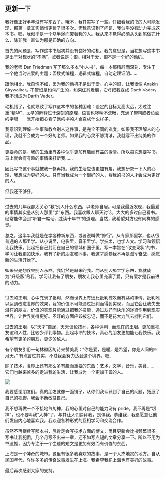 ## 更新一下

我好像正好半年没有写东西了。哦不，我其实写了一些。仔细看我的书的人可能发现，那第一章其实悄悄更新了很多次。但我意识到了问题，我似乎没有动力完成这本书。嗯，我似乎是一个以半途而废著称的人。我从来不觉得必须从头到尾做完什么，除非我一直认为那是正确的方向。

首先的问题是，写作这本书起初并没有良好的动机。我的意思是，当初想写这本书是出于对现状的“不满”，或者说是：恨。相对于爱，恨不是一个好的动机。

我的老师 Dan Friedman 写了那么多本“小人书”，每一本都精辟而深刻，专注于一个他当时热爱的主题：函数式编程，逻辑式编程，自动定理证明……

跟他相比，我自愧不如，因为我的动机不是出于爱。心中的恨，让我很像 Anakin Skywalker。不管恨是如何产生的，如果任其发展，它将把我变成 Darth Vader。我不想成为 Darth Vader。

动机错了，也就导致了写作这本书的各种困难：设定的目标太高太远，太过注重“精华”，太早的解释过于深刻的原理，语言也啰嗦不流畅，充满了带刺或者负面的字眼…… 我开始担心看了我的书的人会变成什么样子。

我意识到理解一件事和教会别人这件事，是完全不同的难度。如果我不理解人的心理，我就不会成为一个好的老师。如果我的心灵不够清澈，我就写不出纯美的作品。

更要命的是，我的生活里有各种似乎更加有趣而有益的事情。所以每次想要写书，马上就会有有趣的事情来打断我……

因此写书这个事就被我一拖再拖。我的生活应该更加有趣，我想研究一下人的心理，我想成为更好的人。只有当我成为一个很好的人，看我的书的人才会成为更好的人。

但我还不够好。

* * *

过去的几年我都太关心“教”别人什么东西，以老师自居。可是我最近发现，我最爱的事情其实是从别人那里“学”东西。我喜欢跟人聊天讨论，大大的多过自己看书。经常能体会到“听君一席话，胜读十年书”的道理。当然，我希望对方也有同样的感觉。

总之，这半年我就是在学各种新东西，或者说叫做“修行”。从专家那里学，也从很普通的人那里学。从小说里，电影里，音乐里学。学技术，也学人文。学习和领悟让我快乐。比起把自己封闭在自己的领域和圈子里，写一本旨在“改变现状”的书，学习让我更加快乐。我有了新的朋友和同事，我这才感觉我不再是孤军奋战，感觉新的生活开始了。

如果只是想教会别人东西，我仍然是原来的我。而从别人那里学东西，我就成为“升级版”的我。学习让我有了朋友，朋友让我心里充满了爱，只有爱才是我前进的动力。

* * *

过去的王垠，心中充满了批判，然而世界上有远比批判有效而有益的事情。批判难以达到改进世界的效果，我的价值不可能通过批判而得到实现，而且它会让我失去潜在的朋友。价值的实现只能通过把我的技能，通过友好而快乐的途径作用到现实世界，让世界变得更好。不好的方面应该被忘记，而不是花大力气去批判它们。

过去的王垠，以“天才”自居，天天谈论技术，各种评判；而现在的王垠，更加重视友谊和人性，比较少评判事物。比起冰冷的技术，真心的朋友更加能让我快乐。我希望有更多的朋友，更少的敌人。

有个朋友引用一句林徽因的诗来赞美我：“你是爱，是暖，是希望，你是人间的四月天。” 有点言过其实，不过我会努力达到这个境界，嗯。

除了技术，世界上还有那么多有趣而重要的东西：艺术，文学，音乐，美食…… 它们也越来越多的走进我的生活，让我成为一个更加丰富的人。

![](http://www.yinwang.org/images/les-miserables.jpg)

我要感谢朋友们。真的朋友就像一面镜子，从你们我认识到了自己的问题，拓展了自己的视野。我会不断改进自己。

我不想再做一个不接地气的神，我的心里对自己的能力没有 pride。我不再是“垠神”，也不要叫我“大神”了。与其让人们崇拜我，畏惧我，恭维我，我更愿意让他们发自内心地喜欢我。我欢迎各种形式的互相学习和交流合作。

虽然不再继续写那本书，我肯定会写技术方面的博文，而且更新会比书频繁很多。写书让我犯困，几个月写不出来一章，还不如写点短的文章分享一下。所以不用为书遗憾，因为专注于一个主题的短文是更加有效而有价值的东西。

上海是一个神奇的城市。这里有很多我喜欢的故事，是一个人杰地灵的地方。自从民国年代，许许多多的传奇故事发生在上海。我希望我在上海也有美好的故事。

最后再次感谢大家的支持。
